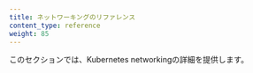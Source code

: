 ```yaml
---
title: ネットワーキングのリファレンス
content_type: reference
weight: 85
---
```


<!-- overview -->
このセクションでは、Kubernetes networkingの詳細を提供します。

<!-- body -->
